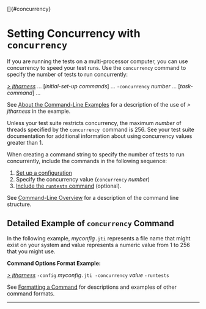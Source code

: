 <!---
  $Id$

  Copyright (c) 2001, 2024, Oracle and/or its affiliates. All rights reserved.
  DO NOT ALTER OR REMOVE COPYRIGHT NOTICES OR THIS FILE HEADER.

  This code is free software; you can redistribute it and/or modify it
  under the terms of the GNU General Public License version 2 only, as
  published by the Free Software Foundation.  Oracle designates this
  particular file as subject to the "Classpath" exception as provided
  by Oracle in the LICENSE file that accompanied this code.

  This code is distributed in the hope that it will be useful, but WITHOUT
  ANY WARRANTY; without even the implied warranty of MERCHANTABILITY or
  FITNESS FOR A PARTICULAR PURPOSE.  See the GNU General Public License
  version 2 for more details (a copy is included in the LICENSE file that
  accompanied this code).

  You should have received a copy of the GNU General Public License version
  2 along with this work; if not, write to the Free Software Foundation,
  Inc., 51 Franklin St, Fifth Floor, Boston, MA 02110-1301 USA.

  Please contact Oracle, 500 Oracle Parkway, Redwood Shores, CA 94065 USA
  or visit www.oracle.com if you need additional information or have any
  questions.
-->

[]{#concurrency}

# Setting Concurrency with `concurrency`

If you are running the tests on a multi-processor computer, you can use concurrency to speed your
test runs. Use the `concurrency` command to specify the number of tests to run concurrently:

[*\> jtharness*](aboutExamples.html) \... \[*initial-set-up commands*\] \... `-concurrency` *number*
\... \[*task-command*\] \...

See [About the Command-Line Examples](aboutExamples.html) for a description of the use of *\>
jtharness* in the example.

Unless your test suite restricts concurrency, the maximum *number* of threads specified by the
`concurrency `command is 256. See your test suite documentation for additional information about
using concurrency values greater than 1.

When creating a command string to specify the number of tests to run concurrently, include the
commands in the following sequence:

1.  [Set up a configuration](setupCommands.html)
2.  Specify the concurrency value (`concurrency` *number*)
3.  [Include the `runtests` command](runTests.html) (optional).

See [Command-Line Overview](commandLine.html) for a description of the command line structure.

## Detailed Example of `concurrency` Command

In the following example, *myconfig*`.jti` represents a file name that might exist on your system
and value represents a numeric value from 1 to 256 that you might use.

**Command Options Format Example:**

[*\> jtharness*](aboutExamples.html) `-config` *myconfig*`.jti -concurrency` *value* `-runtests`

See [Formatting a Command](formatCommands.html) for descriptions and examples of other command
formats.

----------------------------------------------------------------------------------------------------


